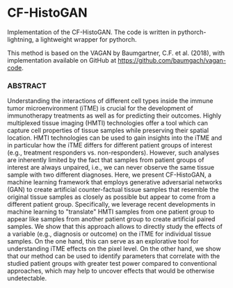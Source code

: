 # CF-HistoGAN

Implementation of the CF-HistoGAN. The code is written in pythorch-lightning, a lightweight wrapper for pythorch.

This method is based on the VAGAN by Baumgartner, C.F. et al. (2018), with implementation available on GitHub at https://github.com/baumgach/vagan-code.

### ABSTRACT
Understanding the interactions of different cell types inside the immune tumor microenvironment (iTME) is crucial for the development of immunotherapy treatments as well as for predicting their outcomes. Highly multiplexed tissue imaging (HMTI) technologies offer a tool which can capture cell properties of tissue samples while preserving their spatial location. HMTI technologies can be used to gain insights into the iTME and in particular how the iTME differs for different patient groups of interest (e.g., treatment responders vs. non-responders). However, such analyses are inherently limited by the fact that samples from patient groups of interest are always unpaired, i.e., we can never observe the same tissue sample with two different diagnoses. Here, we present CF-HistoGAN, a machine learning framework that employs generative adversarial networks (GAN) to create artificial counter-factual tissue samples that resemble the original tissue samples as closely as possible but appear to come from a different patient group. Specifically, we leverage recent developments in machine learning to "translate" HMTI samples from one patient group to appear like samples from another patient group to create artificial paired samples. We show that this approach allows to directly study the effects of a variable (e.g., diagnosis or outcome) on the iTME for individual tissue samples. On the one hand, this can serve as an explorative tool for understanding iTME effects on the pixel level. On the other hand, we show that our method can be used to identify parameters that correlate with the studied patient groups with greater test power compared to conventional approaches, which may help to uncover effects that would be otherwise undetectable.

